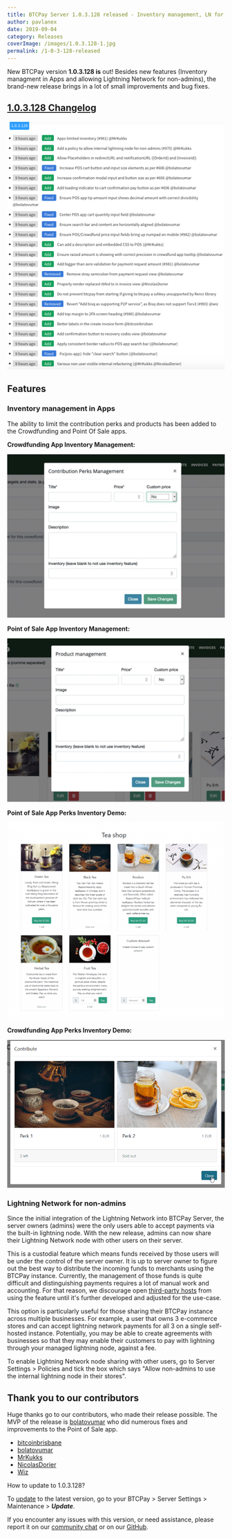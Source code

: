 ```yaml
---
title: BTCPay Server 1.0.3.128 released - Inventory management, LN for non-admins, polishing PoS and more!
author: pavlanex
date: 2019-09-04
category: Releases
coverImage: /images/1.0.3.128-1.jpg
permalink: /1-0-3-128-released
---
```

<PostMeta />

New BTCPay version **1.0.3.128 is** out! Besides new features (Inventory managment in Apps and allowing Lightning Network for non-admins), the brand-new release brings in a lot of small improvements and bug fixes.

## [1.0.3.128 Changelog](https://blog.btcpayserver.org/changelog/)

![](/images/Screen-Shot-2019-09-04-at-11.35.07.png)

## Features

### Inventory management in Apps

The ability to limit the contribution perks and products has been added to the Crowdfunding and Point Of Sale apps.

**Crowdfunding App Inventory Management:**

![](/images/Crowdfundingi-Inventory-1024x768.jpg)

**Point of Sale App Inventory Management:**

![](/images/POS-Inventory-1024x768.jpg)

**Point of Sale App Perks Inventory Demo:**

![](/images/ySw0WNp1-1024x925.png)

**Crowdfunding App Perks Inventory Demo:**

![](/images/Sl5VZo41.png)

### Lightning Network for non-admins

Since the initial integration of the Lightning Network into BTCPay Server, the server owners (admins) were the only users able to accept payments via the built-in lightning node. With the new release, admins can now share their Lightning Network node with other users on their server.

This is a custodial feature which means funds received by those users will be under the control of the server owner. It is up to server owner to figure out the best way to distribute the incoming funds to merchants using the BTCPay instance. Currently, the management of those funds is quite difficult and distinguishing payments requires a lot of manual work and accounting. For that reason, we discourage open [third-party hosts](https://docs.btcpayserver.org/deployment/thirdpartyhosting) from using the feature until it's further developed and adjusted for the use-case.

This option is particularly useful for those sharing their BTCPay instance across multiple businesses. For example, a user that owns 3 e-commerce stores and can accept lightning network payments for all 3 on a single self-hosted instance. Potentially, you may be able to create agreements with businesses so that they may enable their customers to pay with lightning through your managed lightning node, against a fee.

To enable Lightning Network node sharing with other users, go to Server Settings > Policies and tick the box which says "Allow non-admins to use the internal lightning node in their stores".

## Thank you to our contributors

Huge thanks go to our contributors, who made their release possible. The MVP of the release is [bolatovumar](https://github.com/bolatovumar) who did numerous fixes and improvements to the Point of Sale app.

- [bitcoinbrisbane](https://github.com/bitcoinbrisbane)
- [bolatovumar](https://github.com/bolatovumar)
- [MrKukks](https://github.com/Kukks/)
- [NicolasDorier](https://github.com/NicolasDorier)
- [Wiz](https://github.com/wiz)

How to update to 1.0.3.128?

To [update](https://docs.btcpayserver.org/faq-and-common-issues/faq-serversettings#how-to-update-btcpay-server) to the latest version, go to your BTCPay > Server Settings > Maintenance > _**Update**_.

If you encounter any issues with this version, or need assistance, please report it on our [community chat](https://chat.btcpayserver.org/) or on our [GitHub](https://github.com/btcpayserver/btcpayserver/issues).
